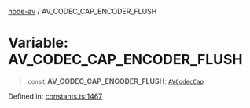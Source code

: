 [node-av](../globals.md) / AV\_CODEC\_CAP\_ENCODER\_FLUSH

# Variable: AV\_CODEC\_CAP\_ENCODER\_FLUSH

> `const` **AV\_CODEC\_CAP\_ENCODER\_FLUSH**: [`AVCodecCap`](../type-aliases/AVCodecCap.md)

Defined in: [constants.ts:1467](https://github.com/seydx/av/blob/f8631fc881b394300b1479f511d55cf1c370a87f/src/constants/constants.ts#L1467)
